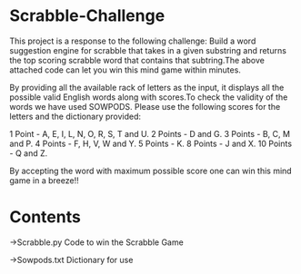 # Scrabble-Challenge 
This project is a response to the following challenge:
Build a word suggestion engine for scrabble that takes in a given substring and returns the top scoring scrabble word that contains that subtring.The above attached code can let you win this mind game within minutes.

By providing all the available rack of letters as the input, it displays all the possible valid English words along with scores.To check the validity of the words we have used SOWPODS.
Please use the following scores for the letters and the dictionary provided: 

1 Point   - A, E, I, L, N, O, R, S, T and U.
2 Points  - D and G.
3 Points  - B, C, M and P.
4 Points  - F, H, V, W and Y.
5 Points  - K.
8 Points  - J and X.
10 Points - Q and Z.

By accepting the word with maximum possible score one can win this mind game in a breeze!!

# Contents
->Scrabble.py
  Code to win the Scrabble Game

->Sowpods.txt
  Dictionary for use
  

